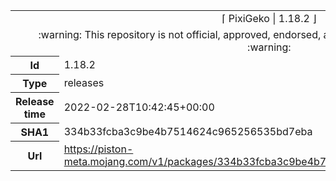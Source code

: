<html><table>
<tr><td colspan="2" align="center"><img width="0" height="0"><br/>⌈ PixiGeko | 1.18.2 ⌋<br/><img width="0" height="0"></td></tr>
<tr><td colspan="2" align="center"><img width="0" height="0"><br/>
:warning: This repository is not official, approved, endorsed, associated or connected with Mojang :warning:
<br/><img width="0" height="0"></td></tr>
<tr><th>Id</th><td>1.18.2</td></tr>
<tr><th>Type</th><td>releases</td></tr>
<tr><th>Release time</th><td>2022-02-28T10:42:45+00:00</td></tr>
<tr><th>SHA1</th><td>334b33fcba3c9be4b7514624c965256535bd7eba</td></tr>
<tr><th>Url</th><td><a href="https://piston-meta.mojang.com/v1/packages/334b33fcba3c9be4b7514624c965256535bd7eba/1.18.2.json">https://piston-meta.mojang.com/v1/packages/334b33fcba3c9be4b7514624c965256535bd7eba/1.18.2.json</a></td></tr>